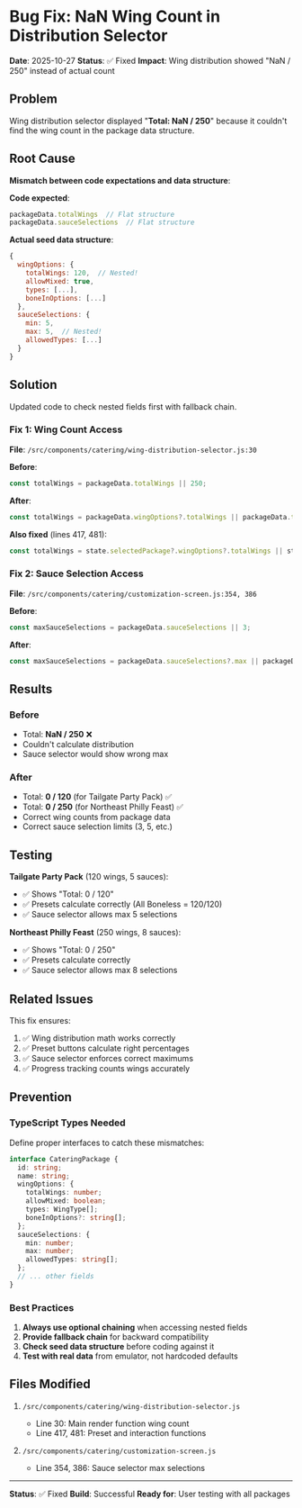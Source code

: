 # Bug Fix: NaN Wing Count in Distribution Selector

**Date**: 2025-10-27
**Status**: ✅ Fixed
**Impact**: Wing distribution showed "NaN / 250" instead of actual count

## Problem

Wing distribution selector displayed "**Total: NaN / 250**" because it couldn't find the wing count in the package data structure.

## Root Cause

**Mismatch between code expectations and data structure**:

**Code expected**:
```javascript
packageData.totalWings  // Flat structure
packageData.sauceSelections  // Flat structure
```

**Actual seed data structure**:
```javascript
{
  wingOptions: {
    totalWings: 120,  // Nested!
    allowMixed: true,
    types: [...],
    boneInOptions: [...]
  },
  sauceSelections: {
    min: 5,
    max: 5,  // Nested!
    allowedTypes: [...]
  }
}
```

## Solution

Updated code to check nested fields first with fallback chain.

### Fix 1: Wing Count Access

**File**: `/src/components/catering/wing-distribution-selector.js:30`

**Before**:
```javascript
const totalWings = packageData.totalWings || 250;
```

**After**:
```javascript
const totalWings = packageData.wingOptions?.totalWings || packageData.totalWings || 250;
```

**Also fixed** (lines 417, 481):
```javascript
const totalWings = state.selectedPackage?.wingOptions?.totalWings || state.selectedPackage?.totalWings || 250;
```

### Fix 2: Sauce Selection Access

**File**: `/src/components/catering/customization-screen.js:354, 386`

**Before**:
```javascript
const maxSauceSelections = packageData.sauceSelections || 3;
```

**After**:
```javascript
const maxSauceSelections = packageData.sauceSelections?.max || packageData.sauceSelections || 3;
```

## Results

### Before
- Total: **NaN / 250** ❌
- Couldn't calculate distribution
- Sauce selector would show wrong max

### After
- Total: **0 / 120** (for Tailgate Party Pack) ✅
- Total: **0 / 250** (for Northeast Philly Feast) ✅
- Correct wing counts from package data
- Correct sauce selection limits (3, 5, etc.)

## Testing

**Tailgate Party Pack** (120 wings, 5 sauces):
- ✅ Shows "Total: 0 / 120"
- ✅ Presets calculate correctly (All Boneless = 120/120)
- ✅ Sauce selector allows max 5 selections

**Northeast Philly Feast** (250 wings, 8 sauces):
- ✅ Shows "Total: 0 / 250"
- ✅ Presets calculate correctly
- ✅ Sauce selector allows max 8 selections

## Related Issues

This fix ensures:
1. ✅ Wing distribution math works correctly
2. ✅ Preset buttons calculate right percentages
3. ✅ Sauce selector enforces correct maximums
4. ✅ Progress tracking counts wings accurately

## Prevention

### TypeScript Types Needed

Define proper interfaces to catch these mismatches:

```typescript
interface CateringPackage {
  id: string;
  name: string;
  wingOptions: {
    totalWings: number;
    allowMixed: boolean;
    types: WingType[];
    boneInOptions?: string[];
  };
  sauceSelections: {
    min: number;
    max: number;
    allowedTypes: string[];
  };
  // ... other fields
}
```

### Best Practices

1. **Always use optional chaining** when accessing nested fields
2. **Provide fallback chain** for backward compatibility
3. **Check seed data structure** before coding against it
4. **Test with real data** from emulator, not hardcoded defaults

## Files Modified

1. `/src/components/catering/wing-distribution-selector.js`
   - Line 30: Main render function wing count
   - Line 417, 481: Preset and interaction functions

2. `/src/components/catering/customization-screen.js`
   - Line 354, 386: Sauce selector max selections

---

**Status**: ✅ Fixed
**Build**: Successful
**Ready for**: User testing with all packages
